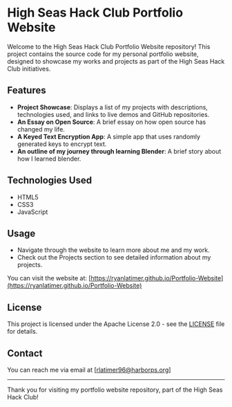 # High Seas Hack Club Portfolio Website

Welcome to the High Seas Hack Club Portfolio Website repository! This project contains the source code for my personal portfolio website, designed to showcase my works and projects as part of the High Seas Hack Club initiatives.

## Features

- **Project Showcase**: Displays a list of my projects with descriptions, technologies used, and links to live demos and GitHub repositories.
- **An Essay on Open Source**: A brief essay on how open source has changed my life.
- **A Keyed Text Encryption App**: A simple app that uses randomly generated keys to encrypt text.
- **An outline of my journey through learning Blender**: A brief story about how I learned blender.

## Technologies Used

- HTML5
- CSS3
- JavaScript

## Usage

- Navigate through the website to learn more about me and my work.
- Check out the Projects section to see detailed information about my projects.

You can visit the website at: [https://ryanlatimer.github.io/Portfolio-Website](https://ryanlatimer.github.io/Portfolio-Website)

## License

This project is licensed under the Apache License 2.0 - see the [LICENSE](LICENSE) file for details.

## Contact

You can reach me via email at [rlatimer96@harborps.org]

---

Thank you for visiting my portfolio website repository, part of the High Seas Hack Club!
